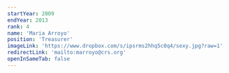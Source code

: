 ```yaml
---
startYear: 2009
endYear: 2013
rank: 4
name: 'Maria Arroyo'
position: 'Treasurer'
imageLink: 'https://www.dropbox.com/s/ipsrms2hhq5c0q4/sexy.jpg?raw=1'
redirectLink: 'mailto:marroyo@crs.org'
openInSameTab: false
---
```

